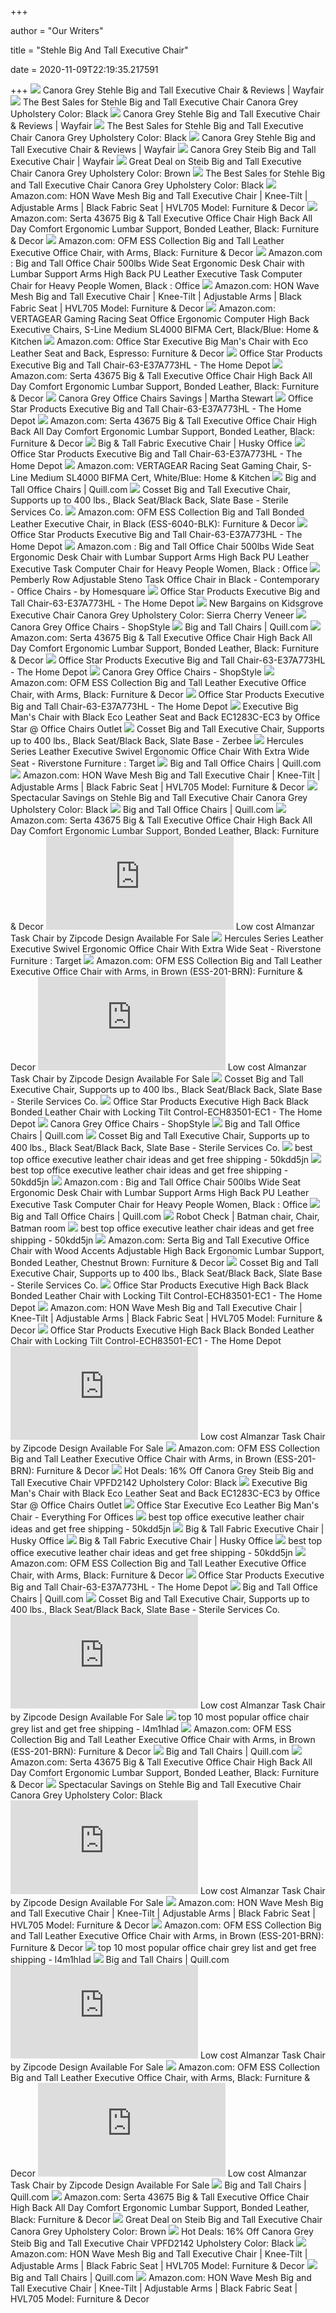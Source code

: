 +++
        
author = "Our Writers"
        
title = "Stehle Big And Tall Executive Chair"
        
date = 2020-11-09T22:19:35.217591
        
+++
[ ![](https://secure.img1-fg.wfcdn.com/im/99207828/compr-r85/8606/86068259/stehle-big-and-tall-executive-chair.jpg)](https://secure.img1-fg.wfcdn.com/im/99207828/compr-r85/8606/86068259/stehle-big-and-tall-executive-chair.jpg) Canora Grey Stehle Big and Tall Executive Chair & Reviews | Wayfair
[ ![](https://images.prod.meredith.com/product/2c7e40be25c41724d21b8fbf3853b197/1567054632101/l/stehle-big-and-tall-executive-chair-canora-grey-upholstery-color-black)](https://images.prod.meredith.com/product/2c7e40be25c41724d21b8fbf3853b197/1567054632101/l/stehle-big-and-tall-executive-chair-canora-grey-upholstery-color-black) The Best Sales for Stehle Big and Tall Executive Chair Canora Grey  Upholstery Color: Black
[ ![](https://secure.img1-fg.wfcdn.com/im/70863626/resize-h800-w800%5Ecompr-r85/8606/86068261/Stehle+Big+and+Tall+Executive+Chair.jpg)](https://secure.img1-fg.wfcdn.com/im/70863626/resize-h800-w800%5Ecompr-r85/8606/86068261/Stehle+Big+and+Tall+Executive+Chair.jpg) Canora Grey Stehle Big and Tall Executive Chair & Reviews | Wayfair
[ ![](https://images.prod.meredith.com/product/be0b21c0cb7c2ee457e7e0e423c99800/1594964623597/m/big-and-tall-mesh-executive-chair-inbox-zero-upholstery-color-black)](https://images.prod.meredith.com/product/be0b21c0cb7c2ee457e7e0e423c99800/1594964623597/m/big-and-tall-mesh-executive-chair-inbox-zero-upholstery-color-black) The Best Sales for Stehle Big and Tall Executive Chair Canora Grey  Upholstery Color: Black
[ ![](https://secure.img1-fg.wfcdn.com/im/63662232/resize-h800-w800%5Ecompr-r85/1023/102329842/Stehle+Big+and+Tall+Executive+Chair.jpg)](https://secure.img1-fg.wfcdn.com/im/63662232/resize-h800-w800%5Ecompr-r85/1023/102329842/Stehle+Big+and+Tall+Executive+Chair.jpg) Canora Grey Stehle Big and Tall Executive Chair & Reviews | Wayfair
[ ![](https://secure.img1-fg.wfcdn.com/im/37227611/compr-r85/8120/81204954/steib-big-and-tall-executive-chair.jpg)](https://secure.img1-fg.wfcdn.com/im/37227611/compr-r85/8120/81204954/steib-big-and-tall-executive-chair.jpg) Canora Grey Steib Big and Tall Executive Chair | Wayfair
[ ![](https://images.prod.meredith.com/product/ec15cf5430b089b2caef5c574d99c620/1567056354269/l/steib-big-and-tall-executive-chair-canora-grey-upholstery-color-brown)](https://images.prod.meredith.com/product/ec15cf5430b089b2caef5c574d99c620/1567056354269/l/steib-big-and-tall-executive-chair-canora-grey-upholstery-color-brown) Great Deal on Steib Big and Tall Executive Chair Canora Grey Upholstery  Color: Brown
[ ![](https://images.prod.meredith.com/product/72856c65c99396b850bc1485aacd1af6/1567183321974/m/bellin-clark-executive-chair-canora-grey-upholstery-color-burgundy)](https://images.prod.meredith.com/product/72856c65c99396b850bc1485aacd1af6/1567183321974/m/bellin-clark-executive-chair-canora-grey-upholstery-color-burgundy) The Best Sales for Stehle Big and Tall Executive Chair Canora Grey  Upholstery Color: Black
[ ![](https://images-na.ssl-images-amazon.com/images/I/81xPQ1uV83L._AC_SY879_.jpg)](https://images-na.ssl-images-amazon.com/images/I/81xPQ1uV83L._AC_SY879_.jpg) Amazon.com: HON Wave Mesh Big and Tall Executive Chair | Knee-Tilt |  Adjustable Arms | Black Fabric Seat | HVL705 Model: Furniture & Decor
[ ![](https://m.media-amazon.com/images/I/81xJoddGAXL._AC_.__US500__.jpg)](https://m.media-amazon.com/images/I/81xJoddGAXL._AC_.__US500__.jpg) Amazon.com: Serta 43675 Big & Tall Executive Office Chair High Back All Day  Comfort Ergonomic Lumbar Support, Bonded Leather, Black: Furniture & Decor
[ ![](https://m.media-amazon.com/images/I/71APmStHHQL._AC_UL400_.jpg)](https://m.media-amazon.com/images/I/71APmStHHQL._AC_UL400_.jpg) Amazon.com: OFM ESS Collection Big and Tall Leather Executive Office Chair,  with Arms, Black: Furniture & Decor
[ ![](https://images-na.ssl-images-amazon.com/images/I/6140SrnyBVL._AC_SY355_.jpg)](https://images-na.ssl-images-amazon.com/images/I/6140SrnyBVL._AC_SY355_.jpg) Amazon.com : Big and Tall Office Chair 500lbs Wide Seat Ergonomic Desk Chair  with Lumbar Support Arms High Back PU Leather Executive Task Computer Chair  for Heavy People Women, Black : Office
[ ![](https://images-na.ssl-images-amazon.com/images/I/81xPQ1uV83L.__AC_SY300_QL70_ML2_.jpg)](https://images-na.ssl-images-amazon.com/images/I/81xPQ1uV83L.__AC_SY300_QL70_ML2_.jpg) Amazon.com: HON Wave Mesh Big and Tall Executive Chair | Knee-Tilt |  Adjustable Arms | Black Fabric Seat | HVL705 Model: Furniture & Decor
[ ![](https://images-na.ssl-images-amazon.com/images/I/7198IX%2BQ69L._AC_SL1500_.jpg)](https://images-na.ssl-images-amazon.com/images/I/7198IX%2BQ69L._AC_SL1500_.jpg) Amazon.com: VERTAGEAR Gaming Racing Seat Office Ergonomic Computer High  Back Executive Chairs, S-Line Medium SL4000 BIFMA Cert, Black/Blue: Home &  Kitchen
[ ![](https://images-na.ssl-images-amazon.com/images/I/81FdiiJRMTL._AC_SY606_.jpg)](https://images-na.ssl-images-amazon.com/images/I/81FdiiJRMTL._AC_SY606_.jpg) Amazon.com: Office Star Executive Big Man's Chair with Eco Leather Seat and  Back, Espresso: Furniture & Decor
[ ![](https://images.homedepot-static.com/productImages/e8b9d928-4125-4c6d-9114-cbdf91cb04af/svn/black-dual-layer-airgrid-office-star-products-ergonomic-chairs-63-e37a773hl-64_1000.jpg)](https://images.homedepot-static.com/productImages/e8b9d928-4125-4c6d-9114-cbdf91cb04af/svn/black-dual-layer-airgrid-office-star-products-ergonomic-chairs-63-e37a773hl-64_1000.jpg) Office Star Products Executive Big and Tall Chair-63-E37A773HL - The Home  Depot
[ ![](https://m.media-amazon.com/images/S/aplus-media/vc/aa27ec42-6d88-4d15-a3b5-9ff9fe778783.__CR0,0,1000,1000_PT0_SX300_V1___.jpg)](https://m.media-amazon.com/images/S/aplus-media/vc/aa27ec42-6d88-4d15-a3b5-9ff9fe778783.__CR0,0,1000,1000_PT0_SX300_V1___.jpg) Amazon.com: Serta 43675 Big & Tall Executive Office Chair High Back All Day  Comfort Ergonomic Lumbar Support, Bonded Leather, Black: Furniture & Decor
[ ![](https://images.prod.meredith.com/product/fa8b365ce0da809b13f6a75686512081/1567094551409/m/delma-executive-chair-canora-grey)](https://images.prod.meredith.com/product/fa8b365ce0da809b13f6a75686512081/1567094551409/m/delma-executive-chair-canora-grey) Canora Grey Office Chairs Savings | Martha Stewart
[ ![](https://images.homedepot-static.com/productImages/963c1112-bc87-452d-928e-d0319f0c2854/svn/black-dual-layer-airgrid-office-star-products-ergonomic-chairs-63-e37a773hl-40_600.jpg)](https://images.homedepot-static.com/productImages/963c1112-bc87-452d-928e-d0319f0c2854/svn/black-dual-layer-airgrid-office-star-products-ergonomic-chairs-63-e37a773hl-40_600.jpg) Office Star Products Executive Big and Tall Chair-63-E37A773HL - The Home  Depot
[ ![](https://m.media-amazon.com/images/I/81EyiAB+qAL._AC_SS350_.jpg)](https://m.media-amazon.com/images/I/81EyiAB+qAL._AC_SS350_.jpg) Amazon.com: Serta 43675 Big & Tall Executive Office Chair High Back All Day  Comfort Ergonomic Lumbar Support, Bonded Leather, Black: Furniture & Decor
[ ![](https://www.huskyoffice.com/pub/media/catalog/product/cache/6ffffd84935289da5583801f80527c74/g/o-3584-12390/husky-officer-extra-wide-big-a-tall-24-7-400-lb-office-chair-with-adjustable-lumbar-support.jpg)](https://www.huskyoffice.com/pub/media/catalog/product/cache/6ffffd84935289da5583801f80527c74/g/o-3584-12390/husky-officer-extra-wide-big-a-tall-24-7-400-lb-office-chair-with-adjustable-lumbar-support.jpg) Big & Tall Fabric Executive Chair | Husky Office
[ ![](https://images.homedepot-static.com/productImages/4a12cca0-fd70-408f-b860-0e6892b3fb3b/svn/black-dual-layer-airgrid-office-star-products-ergonomic-chairs-63-e37a773hl-e1_600.jpg)](https://images.homedepot-static.com/productImages/4a12cca0-fd70-408f-b860-0e6892b3fb3b/svn/black-dual-layer-airgrid-office-star-products-ergonomic-chairs-63-e37a773hl-e1_600.jpg) Office Star Products Executive Big and Tall Chair-63-E37A773HL - The Home  Depot
[ ![](https://images-na.ssl-images-amazon.com/images/I/713B%2Bi8taEL._AC_SX569_.jpg)](https://images-na.ssl-images-amazon.com/images/I/713B%2Bi8taEL._AC_SX569_.jpg) Amazon.com: VERTAGEAR Racing Seat Gaming Chair, S-Line Medium SL4000 BIFMA  Cert, White/Blue: Home & Kitchen
[ ![](https://www.quill.com/is/image/Quill/s0783973_s7?$img320$)](https://www.quill.com/is/image/Quill/s0783973_s7?$img320$) Big and Tall Office Chairs | Quill.com
[ ![](https://content.oppictures.com/Master_Images/Master_Variants/Variant_1500/308422.jpg)](https://content.oppictures.com/Master_Images/Master_Variants/Variant_1500/308422.jpg) Cosset Big and Tall Executive Chair, Supports up to 400 lbs., Black  Seat/Black Back, Slate Base - Sterile Services Co.
[ ![](https://images-na.ssl-images-amazon.com/images/I/714J39HvgxL._AC_SL1500_.jpg)](https://images-na.ssl-images-amazon.com/images/I/714J39HvgxL._AC_SL1500_.jpg) Amazon.com: OFM ESS Collection Big and Tall Bonded Leather Executive Chair,  in Black (ESS-6040-BLK): Furniture & Decor
[ ![](https://images.homedepot-static.com/productImages/5de854f3-d4d5-46a4-9569-a7cfbb24529d/svn/black-dual-layer-airgrid-office-star-products-ergonomic-chairs-63-e37a773hl-31_600.jpg)](https://images.homedepot-static.com/productImages/5de854f3-d4d5-46a4-9569-a7cfbb24529d/svn/black-dual-layer-airgrid-office-star-products-ergonomic-chairs-63-e37a773hl-31_600.jpg) Office Star Products Executive Big and Tall Chair-63-E37A773HL - The Home  Depot
[ ![](https://m.media-amazon.com/images/I/61h8PXG8AQL._AC_SS350_.jpg)](https://m.media-amazon.com/images/I/61h8PXG8AQL._AC_SS350_.jpg) Amazon.com : Big and Tall Office Chair 500lbs Wide Seat Ergonomic Desk Chair  with Lumbar Support Arms High Back PU Leather Executive Task Computer Chair  for Heavy People Women, Black : Office
[ ![](https://st.hzcdn.com/simgs/e331ff8407e4544f_9-7287/home-design.jpg)](https://st.hzcdn.com/simgs/e331ff8407e4544f_9-7287/home-design.jpg) Pemberly Row Adjustable Steno Task Office Chair in Black - Contemporary - Office  Chairs - by Homesquare
[ ![](https://images.homedepot-static.com/productImages/fc5218e5-1c1f-4884-9fb7-1efcd499b4bd/svn/black-merax-ergonomic-chairs-pp189619baa-64_600.jpg)](https://images.homedepot-static.com/productImages/fc5218e5-1c1f-4884-9fb7-1efcd499b4bd/svn/black-merax-ergonomic-chairs-pp189619baa-64_600.jpg) Office Star Products Executive Big and Tall Chair-63-E37A773HL - The Home  Depot
[ ![](https://images.prod.meredith.com/product/3696b98e3dca94e392ad462b2a4515d3/1578736967905/l/kidsgrove-executive-chair-canora-grey-upholstery-color-sierra-cherry-veneer)](https://images.prod.meredith.com/product/3696b98e3dca94e392ad462b2a4515d3/1578736967905/l/kidsgrove-executive-chair-canora-grey-upholstery-color-sierra-cherry-veneer) New Bargains on Kidsgrove Executive Chair Canora Grey Upholstery Color:  Sierra Cherry Veneer
[ ![](https://img.shopstyle-cdn.com/sim/bc/98/bc9838a99d1981890ad5c2b5ed56acc5/mcnett-genuine-leather-executive-chair-canora-grey.jpg)](https://img.shopstyle-cdn.com/sim/bc/98/bc9838a99d1981890ad5c2b5ed56acc5/mcnett-genuine-leather-executive-chair-canora-grey.jpg) Canora Grey Office Chairs - ShopStyle
[ ![](https://www.quill.com/is/image/Quill/sp82713006_s7?$156$)](https://www.quill.com/is/image/Quill/sp82713006_s7?$156$) Big and Tall Chairs | Quill.com
[ ![](https://m.media-amazon.com/images/I/81AtBijSjxL._AC_UL400_.jpg)](https://m.media-amazon.com/images/I/81AtBijSjxL._AC_UL400_.jpg) Amazon.com: Serta 43675 Big & Tall Executive Office Chair High Back All Day  Comfort Ergonomic Lumbar Support, Bonded Leather, Black: Furniture & Decor
[ ![](https://images.homedepot-static.com/productImages/1b1b4889-b2e2-445f-94c6-3187ca51aa14/svn/black-dual-layer-airgrid-office-star-products-ergonomic-chairs-63-e37a773hl-1f_600.jpg)](https://images.homedepot-static.com/productImages/1b1b4889-b2e2-445f-94c6-3187ca51aa14/svn/black-dual-layer-airgrid-office-star-products-ergonomic-chairs-63-e37a773hl-1f_600.jpg) Office Star Products Executive Big and Tall Chair-63-E37A773HL - The Home  Depot
[ ![](https://img.shopstyle-cdn.com/sim/4e/90/4e90eeb697691bae6657c07e32106d46/mcniel-genuine-leather-executive-chair-canora-grey-upholstery-color-al-fresco-baca.jpg)](https://img.shopstyle-cdn.com/sim/4e/90/4e90eeb697691bae6657c07e32106d46/mcniel-genuine-leather-executive-chair-canora-grey-upholstery-color-al-fresco-baca.jpg) Canora Grey Office Chairs - ShopStyle
[ ![](https://m.media-amazon.com/images/I/71tZTOvA8qL._AC_SS350_.jpg)](https://m.media-amazon.com/images/I/71tZTOvA8qL._AC_SS350_.jpg) Amazon.com: OFM ESS Collection Big and Tall Leather Executive Office Chair,  with Arms, Black: Furniture & Decor
[ ![](https://images.homedepot-static.com/productImages/faa98638-3867-4c5d-a77f-7d2785f8f9f2/svn/black-dual-layer-airgrid-office-star-products-ergonomic-chairs-63-e37a773hl-4f_600.jpg)](https://images.homedepot-static.com/productImages/faa98638-3867-4c5d-a77f-7d2785f8f9f2/svn/black-dual-layer-airgrid-office-star-products-ergonomic-chairs-63-e37a773hl-4f_600.jpg) Office Star Products Executive Big and Tall Chair-63-E37A773HL - The Home  Depot
[ ![](https://cdn3.volusion.com/z7rsy.b4q2u/v/vspfiles/photos/OfficeStar-39200-2.jpg)](https://cdn3.volusion.com/z7rsy.b4q2u/v/vspfiles/photos/OfficeStar-39200-2.jpg) Executive Big Man's Chair with Black Eco Leather Seat and Back EC1283C-EC3  by Office Star @ Office Chairs Outlet
[ ![](https://content.oppictures.com/Master_Images/Master_Variants/Variant_1500/288405.jpg)](https://content.oppictures.com/Master_Images/Master_Variants/Variant_1500/288405.jpg) Cosset Big and Tall Executive Chair, Supports up to 400 lbs., Black  Seat/Black Back, Slate Base - Zerbee
[ ![](https://target.scene7.com/is/image/Target/GUEST_811c243d-9d3d-4fe1-a8f9-c7d32df37c2a?wid=488&hei=488&fmt=pjpeg)](https://target.scene7.com/is/image/Target/GUEST_811c243d-9d3d-4fe1-a8f9-c7d32df37c2a?wid=488&hei=488&fmt=pjpeg) Hercules Series Leather Executive Swivel Ergonomic Office Chair With Extra  Wide Seat - Riverstone Furniture : Target
[ ![](https://www.quill.com/is/image/Quill/sp80656356_s7?$img320$)](https://www.quill.com/is/image/Quill/sp80656356_s7?$img320$) Big and Tall Office Chairs | Quill.com
[ ![](https://m.media-amazon.com/images/I/91fVy5VhFgL._AC_UL400_.jpg)](https://m.media-amazon.com/images/I/91fVy5VhFgL._AC_UL400_.jpg) Amazon.com: HON Wave Mesh Big and Tall Executive Chair | Knee-Tilt |  Adjustable Arms | Black Fabric Seat | HVL705 Model: Furniture & Decor
[ ![](https://images.prod.meredith.com/content/281474979961421/744394)](https://images.prod.meredith.com/content/281474979961421/744394) Spectacular Savings on Stehle Big and Tall Executive Chair Canora Grey  Upholstery Color: Black
[ ![](https://www.quill.com/is/image/Quill/sp81130166_s7?$img320$)](https://www.quill.com/is/image/Quill/sp81130166_s7?$img320$) Big and Tall Office Chairs | Quill.com
[ ![](https://m.media-amazon.com/images/S/aplus-media/vc/da5a2e49-5305-4668-8aca-b9b6926042cb.__CR0,0,1000,1000_PT0_SX300_V1___.jpg)](https://m.media-amazon.com/images/S/aplus-media/vc/da5a2e49-5305-4668-8aca-b9b6926042cb.__CR0,0,1000,1000_PT0_SX300_V1___.jpg) Amazon.com: Serta 43675 Big & Tall Executive Office Chair High Back All Day  Comfort Ergonomic Lumbar Support, Bonded Leather, Black: Furniture & Decor
[ ![](http://w2ww.toppricesok.shop/img.php?img=aHR0cHM6Ly9zZWN1cmUuaW1nMi1mZy53ZmNkbi5jb20vaW0vNTIwNTkxMzQvcmVzaXplLWgzMTAtdzMxMCU1RWNvbXByLXI4NS82MTg4LzYxODg5MjkyL2xvZXNpbmctZXJnb25vbWljLW1lc2gtdGFzay1jaGFpci5qcGc=)](http://w2ww.toppricesok.shop/img.php?img=aHR0cHM6Ly9zZWN1cmUuaW1nMi1mZy53ZmNkbi5jb20vaW0vNTIwNTkxMzQvcmVzaXplLWgzMTAtdzMxMCU1RWNvbXByLXI4NS82MTg4LzYxODg5MjkyL2xvZXNpbmctZXJnb25vbWljLW1lc2gtdGFzay1jaGFpci5qcGc=) Low cost Almanzar Task Chair by Zipcode Design Available For Sale
[ ![](https://target.scene7.com/is/image/Target/GUEST_8fa3b696-a00b-402d-8c06-f7400a14a2d1)](https://target.scene7.com/is/image/Target/GUEST_8fa3b696-a00b-402d-8c06-f7400a14a2d1) Hercules Series Leather Executive Swivel Ergonomic Office Chair With Extra  Wide Seat - Riverstone Furniture : Target
[ ![](https://m.media-amazon.com/images/I/61DnYsYLIiL._AC_SS350_.jpg)](https://m.media-amazon.com/images/I/61DnYsYLIiL._AC_SS350_.jpg) Amazon.com: OFM ESS Collection Big and Tall Leather Executive Office Chair  with Arms, in Brown (ESS-201-BRN): Furniture & Decor
[ ![](http://w2ww.toppricesok.shop/img.php?img=aHR0cHM6Ly9zZWN1cmUuaW1nMi1mZy53ZmNkbi5jb20vaW0vNTc1OTgyMzAvcmVzaXplLWgzMTAtdzMxMCU1RWNvbXByLXI4NS84NTE4Lzg1MTgxMzg3L2FsbWFuemFyLXRhc2stY2hhaXIuanBn)](http://w2ww.toppricesok.shop/img.php?img=aHR0cHM6Ly9zZWN1cmUuaW1nMi1mZy53ZmNkbi5jb20vaW0vNTc1OTgyMzAvcmVzaXplLWgzMTAtdzMxMCU1RWNvbXByLXI4NS84NTE4Lzg1MTgxMzg3L2FsbWFuemFyLXRhc2stY2hhaXIuanBn) Low cost Almanzar Task Chair by Zipcode Design Available For Sale
[ ![](https://content.oppictures.com/Master_Images/Master_Variants/Variant_240/288381.jpg)](https://content.oppictures.com/Master_Images/Master_Variants/Variant_240/288381.jpg) Cosset Big and Tall Executive Chair, Supports up to 400 lbs., Black  Seat/Black Back, Slate Base - Sterile Services Co.
[ ![](https://images.homedepot-static.com/productImages/ad93cd9a-7a7a-426c-a67d-f7a62ba67614/svn/espresso-bonded-leather-office-star-products-executive-chairs-ech83501-ec1-66_600.jpg)](https://images.homedepot-static.com/productImages/ad93cd9a-7a7a-426c-a67d-f7a62ba67614/svn/espresso-bonded-leather-office-star-products-executive-chairs-ech83501-ec1-66_600.jpg) Office Star Products Executive High Back Black Bonded Leather Chair with  Locking Tilt Control-ECH83501-EC1 - The Home Depot
[ ![](https://img.shopstyle-cdn.com/sim/fa/9e/fa9e699cb16e0eda1342b2768012b0d8/scheid-executive-chair-canora-grey.jpg)](https://img.shopstyle-cdn.com/sim/fa/9e/fa9e699cb16e0eda1342b2768012b0d8/scheid-executive-chair-canora-grey.jpg) Canora Grey Office Chairs - ShopStyle
[ ![](https://www.quill.com/is/image/Quill/s0979941_s7?$156$)](https://www.quill.com/is/image/Quill/s0979941_s7?$156$) Big and Tall Office Chairs | Quill.com
[ ![](https://content.oppictures.com/Master_Images/Master_Variants/Variant_1500/288408.jpg)](https://content.oppictures.com/Master_Images/Master_Variants/Variant_1500/288408.jpg) Cosset Big and Tall Executive Chair, Supports up to 400 lbs., Black  Seat/Black Back, Slate Base - Sterile Services Co.
[ ![](https://i0.wp.com/ae01.alicdn.com/kf/HTB1EHBncQxz61VjSZFtq6yDSVXaf/Stool-Sillon-Taburete-Bureau-Ergonomic-Escritorio-Cadir-Gamer-Fotel-Biurowy-font-b-Leather-b-font-Cadeira.jpg?crop=5,2,900,500&quality=2886)](https://i0.wp.com/ae01.alicdn.com/kf/HTB1EHBncQxz61VjSZFtq6yDSVXaf/Stool-Sillon-Taburete-Bureau-Ergonomic-Escritorio-Cadir-Gamer-Fotel-Biurowy-font-b-Leather-b-font-Cadeira.jpg?crop=5,2,900,500&quality=2886) best top office executive leather chair ideas and get free shipping -  50kdd5jn
[ ![](https://i0.wp.com/ae01.alicdn.com/kf/HTB1pKxMaZfrK1Rjy0Fmq6xhEXXaa/LIKE-REGAL-Furniture-Rotating-font-b-office-b-font-360-Backrest-font-b-executive-b-font.jpg?crop=5,2,900,500&quality=2886)](https://i0.wp.com/ae01.alicdn.com/kf/HTB1pKxMaZfrK1Rjy0Fmq6xhEXXaa/LIKE-REGAL-Furniture-Rotating-font-b-office-b-font-360-Backrest-font-b-executive-b-font.jpg?crop=5,2,900,500&quality=2886) best top office executive leather chair ideas and get free shipping -  50kdd5jn
[ ![](https://m.media-amazon.com/images/S/aplus-media/vc/aae3ccf3-4ca8-40b9-9c04-17a07cbca801.__CR0,0,970,600_PT0_SX970_V1___.jpg)](https://m.media-amazon.com/images/S/aplus-media/vc/aae3ccf3-4ca8-40b9-9c04-17a07cbca801.__CR0,0,970,600_PT0_SX970_V1___.jpg) Amazon.com : Big and Tall Office Chair 500lbs Wide Seat Ergonomic Desk Chair  with Lumbar Support Arms High Back PU Leather Executive Task Computer Chair  for Heavy People Women, Black : Office
[ ![](https://www.quill.com/is/image/Quill/s0783973_s7?$156$)](https://www.quill.com/is/image/Quill/s0783973_s7?$156$) Big and Tall Office Chairs | Quill.com
[ ![](https://i.pinimg.com/originals/21/9a/8f/219a8fb60b831dcf6fca7de7dc2aff34.jpg)](https://i.pinimg.com/originals/21/9a/8f/219a8fb60b831dcf6fca7de7dc2aff34.jpg) Robot Check | Batman chair, Chair, Batman room
[ ![](https://i0.wp.com/ae01.alicdn.com/kf/HTB1MOBiVjTpK1RjSZKPq6y3UpXat/New-PU-font-b-Leather-b-font-Gaming-font-b-Office-b-font-font-b-Chair.jpg?crop=5,2,900,500&quality=2886)](https://i0.wp.com/ae01.alicdn.com/kf/HTB1MOBiVjTpK1RjSZKPq6y3UpXat/New-PU-font-b-Leather-b-font-Gaming-font-b-Office-b-font-font-b-Chair.jpg?crop=5,2,900,500&quality=2886) best top office executive leather chair ideas and get free shipping -  50kdd5jn
[ ![](https://images-na.ssl-images-amazon.com/images/I/419op6fzYKL._AC_UL320_SR228,320_.jpg)](https://images-na.ssl-images-amazon.com/images/I/419op6fzYKL._AC_UL320_SR228,320_.jpg) Amazon.com: Serta Big and Tall Executive Office Chair with Wood Accents  Adjustable High Back Ergonomic Lumbar Support, Bonded Leather, Chestnut  Brown: Furniture & Decor
[ ![](https://content.oppictures.com/Master_Images/Master_Variants/Variant_1500/288391.jpg)](https://content.oppictures.com/Master_Images/Master_Variants/Variant_1500/288391.jpg) Cosset Big and Tall Executive Chair, Supports up to 400 lbs., Black  Seat/Black Back, Slate Base - Sterile Services Co.
[ ![](https://images.homedepot-static.com/productImages/f6da00cc-e72c-427d-ad67-221548ca1e88/svn/espresso-bonded-leather-office-star-products-executive-chairs-ech83501-ec1-64_1000.jpg)](https://images.homedepot-static.com/productImages/f6da00cc-e72c-427d-ad67-221548ca1e88/svn/espresso-bonded-leather-office-star-products-executive-chairs-ech83501-ec1-64_1000.jpg) Office Star Products Executive High Back Black Bonded Leather Chair with  Locking Tilt Control-ECH83501-EC1 - The Home Depot
[ ![](https://m.media-amazon.com/images/I/81-pWQ6kCjL._AC_UL400_.jpg)](https://m.media-amazon.com/images/I/81-pWQ6kCjL._AC_UL400_.jpg) Amazon.com: HON Wave Mesh Big and Tall Executive Chair | Knee-Tilt |  Adjustable Arms | Black Fabric Seat | HVL705 Model: Furniture & Decor
[ ![](https://images.homedepot-static.com/productImages/6cff4118-01c9-4490-a339-b2dba0522173/svn/espresso-bonded-leather-office-star-products-executive-chairs-ech83501-ec1-e1_600.jpg)](https://images.homedepot-static.com/productImages/6cff4118-01c9-4490-a339-b2dba0522173/svn/espresso-bonded-leather-office-star-products-executive-chairs-ech83501-ec1-e1_600.jpg) Office Star Products Executive High Back Black Bonded Leather Chair with  Locking Tilt Control-ECH83501-EC1 - The Home Depot
[ ![](http://w2ww.toppricesok.shop/img.php?img=aHR0cHM6Ly9zZWN1cmUuaW1nMi1mZy53ZmNkbi5jb20vaW0vNDQ4MzcyMzEvcmVzaXplLWgzMTAtdzMxMCU1RWNvbXByLXI4NS81MDE0LzUwMTQyNTg3L2FpZGEtdGFzay1jaGFpci5qcGc=)](http://w2ww.toppricesok.shop/img.php?img=aHR0cHM6Ly9zZWN1cmUuaW1nMi1mZy53ZmNkbi5jb20vaW0vNDQ4MzcyMzEvcmVzaXplLWgzMTAtdzMxMCU1RWNvbXByLXI4NS81MDE0LzUwMTQyNTg3L2FpZGEtdGFzay1jaGFpci5qcGc=) Low cost Almanzar Task Chair by Zipcode Design Available For Sale
[ ![](https://m.media-amazon.com/images/I/71tjEYzYIjL._AC_SS350_.jpg)](https://m.media-amazon.com/images/I/71tjEYzYIjL._AC_SS350_.jpg) Amazon.com: OFM ESS Collection Big and Tall Leather Executive Office Chair  with Arms, in Brown (ESS-201-BRN): Furniture & Decor
[ ![](https://images.prod.meredith.com/content/281474979986945/766788)](https://images.prod.meredith.com/content/281474979986945/766788) Hot Deals: 16% Off Canora Grey Steib Big and Tall Executive Chair VPFD2142  Upholstery Color: Black
[ ![](https://cdn3.volusion.com/z7rsy.b4q2u/v/vspfiles/photos/OfficeStar-39200-3.jpg)](https://cdn3.volusion.com/z7rsy.b4q2u/v/vspfiles/photos/OfficeStar-39200-3.jpg) Executive Big Man's Chair with Black Eco Leather Seat and Back EC1283C-EC3  by Office Star @ Office Chairs Outlet
[ ![](https://cdn11.bigcommerce.com/s-388gfn3/images/stencil/1280x1280/products/4587/5355/ech12801-ec1-side_0__08578.1443462226.jpg?c=2)](https://cdn11.bigcommerce.com/s-388gfn3/images/stencil/1280x1280/products/4587/5355/ech12801-ec1-side_0__08578.1443462226.jpg?c=2) Office Star Executive Eco Leather Big Man's Chair - Everything For Offices
[ ![](https://i0.wp.com/ae01.alicdn.com/kf/HTB1sFPjbinrK1Rjy1Xcq6yeDVXas/LANGRIA-font-b-Executive-b-font-High-Back-PU-font-b-Leather-b-font-Computer-Gaming.jpg?crop=5,2,900,500&quality=2886)](https://i0.wp.com/ae01.alicdn.com/kf/HTB1sFPjbinrK1Rjy1Xcq6yeDVXas/LANGRIA-font-b-Executive-b-font-High-Back-PU-font-b-Leather-b-font-Computer-Gaming.jpg?crop=5,2,900,500&quality=2886) best top office executive leather chair ideas and get free shipping -  50kdd5jn
[ ![](https://www.huskyoffice.com/pub/media/catalog/product/cache/6ffffd84935289da5583801f80527c74/b/t-6699-19366/husky-officer-big-a-tall-500-lb-capacity-swivel-task-chair.jpg)](https://www.huskyoffice.com/pub/media/catalog/product/cache/6ffffd84935289da5583801f80527c74/b/t-6699-19366/husky-officer-big-a-tall-500-lb-capacity-swivel-task-chair.jpg) Big & Tall Fabric Executive Chair | Husky Office
[ ![](https://www.huskyoffice.com/pub/media/catalog/product/cache/6ffffd84935289da5583801f80527c74/g/o-9086-24389/husky-officer-multi-shift-24-7-big-a-tall-500-lb-capacity-chair-with-back-adjustment.jpg)](https://www.huskyoffice.com/pub/media/catalog/product/cache/6ffffd84935289da5583801f80527c74/g/o-9086-24389/husky-officer-multi-shift-24-7-big-a-tall-500-lb-capacity-chair-with-back-adjustment.jpg) Big & Tall Fabric Executive Chair | Husky Office
[ ![](https://i0.wp.com/ae01.alicdn.com/kf/HTB1IyNAd8OD3KVjSZFFq6An9pXaR/Gamer-Y-De-Ordenador-Escritorio-Cadir-Bureau-Sedie-font-b-Office-b-font-Furniture-Oficina-font.jpg?crop=5,2,900,500&quality=2886)](https://i0.wp.com/ae01.alicdn.com/kf/HTB1IyNAd8OD3KVjSZFFq6An9pXaR/Gamer-Y-De-Ordenador-Escritorio-Cadir-Bureau-Sedie-font-b-Office-b-font-Furniture-Oficina-font.jpg?crop=5,2,900,500&quality=2886) best top office executive leather chair ideas and get free shipping -  50kdd5jn
[ ![](https://m.media-amazon.com/images/I/71OSW2hpJYL._AC_UL400_.jpg)](https://m.media-amazon.com/images/I/71OSW2hpJYL._AC_UL400_.jpg) Amazon.com: OFM ESS Collection Big and Tall Leather Executive Office Chair,  with Arms, Black: Furniture & Decor
[ ![](https://images.homedepot-static.com/productImages/1b1f7fdf-2a65-46a3-9fa2-38ee843085f9/svn/gray-office-star-products-ergonomic-chairs-99666s-2m-64_600.jpg)](https://images.homedepot-static.com/productImages/1b1f7fdf-2a65-46a3-9fa2-38ee843085f9/svn/gray-office-star-products-ergonomic-chairs-99666s-2m-64_600.jpg) Office Star Products Executive Big and Tall Chair-63-E37A773HL - The Home  Depot
[ ![](https://www.quill.com/is/image/Quill/sp13646891_s7?$img320$)](https://www.quill.com/is/image/Quill/sp13646891_s7?$img320$) Big and Tall Office Chairs | Quill.com
[ ![](https://content.oppictures.com/Master_Images/Master_Variants/Variant_1500/288366.jpg)](https://content.oppictures.com/Master_Images/Master_Variants/Variant_1500/288366.jpg) Cosset Big and Tall Executive Chair, Supports up to 400 lbs., Black  Seat/Black Back, Slate Base - Sterile Services Co.
[ ![](http://w2ww.toppricesok.shop/img.php?img=aHR0cHM6Ly9zZWN1cmUuaW1nMi1mZy53ZmNkbi5jb20vaW0vNDEyMzQ0NzYvcmVzaXplLWgzMTAtdzMxMCU1RWNvbXByLXI4NS83MzA1LzczMDU3MTc3L2NhcnJ1dGgtb2ZmaWNlLXRhc2stY2hhaXIuanBn)](http://w2ww.toppricesok.shop/img.php?img=aHR0cHM6Ly9zZWN1cmUuaW1nMi1mZy53ZmNkbi5jb20vaW0vNDEyMzQ0NzYvcmVzaXplLWgzMTAtdzMxMCU1RWNvbXByLXI4NS83MzA1LzczMDU3MTc3L2NhcnJ1dGgtb2ZmaWNlLXRhc2stY2hhaXIuanBn) Low cost Almanzar Task Chair by Zipcode Design Available For Sale
[ ![](https://i0.wp.com/ae01.alicdn.com/kf/HTB1DcTzbcTxK1Rjy0Fgq6yovpXaa/Lellen-font-b-Grey-b-font-line-font-b-Chair-b-font-Cover-stretch-seat-font.jpg?crop=5,2,921,600&quality=3491)](https://i0.wp.com/ae01.alicdn.com/kf/HTB1DcTzbcTxK1Rjy0Fgq6yovpXaa/Lellen-font-b-Grey-b-font-line-font-b-Chair-b-font-Cover-stretch-seat-font.jpg?crop=5,2,921,600&quality=3491) top 10 most popular office chair grey list and get free shipping - l4m1hlad
[ ![](https://m.media-amazon.com/images/I/81GoKjok1AL._AC_UL400_.jpg)](https://m.media-amazon.com/images/I/81GoKjok1AL._AC_UL400_.jpg) Amazon.com: OFM ESS Collection Big and Tall Leather Executive Office Chair  with Arms, in Brown (ESS-201-BRN): Furniture & Decor
[ ![](https://www.quill.com/is/image/Quill/sp55255796_s7?$156$)](https://www.quill.com/is/image/Quill/sp55255796_s7?$156$) Big and Tall Chairs | Quill.com
[ ![](https://m.media-amazon.com/images/I/61RmK2MCDWL._AC_SS350_.jpg)](https://m.media-amazon.com/images/I/61RmK2MCDWL._AC_SS350_.jpg) Amazon.com: Serta 43675 Big & Tall Executive Office Chair High Back All Day  Comfort Ergonomic Lumbar Support, Bonded Leather, Black: Furniture & Decor
[ ![](https://cdn-image.realsimple.com/sites/default/files/styles/rs_horizontal_image_4/public/wine-online-box_copy.jpg)](https://cdn-image.realsimple.com/sites/default/files/styles/rs_horizontal_image_4/public/wine-online-box_copy.jpg) Spectacular Savings on Stehle Big and Tall Executive Chair Canora Grey  Upholstery Color: Black
[ ![](http://w2ww.toppricesok.shop/img.php?img=aHR0cHM6Ly9zZWN1cmUuaW1nMi1mZy53ZmNkbi5jb20vaW0vODY5NzgyNjMvcmVzaXplLWgzMTAtdzMxMCU1RWNvbXByLXI4NS8zMjkzLzMyOTM0Nzk1L21pdHp5LXRhc2stY2hhaXIuanBn)](http://w2ww.toppricesok.shop/img.php?img=aHR0cHM6Ly9zZWN1cmUuaW1nMi1mZy53ZmNkbi5jb20vaW0vODY5NzgyNjMvcmVzaXplLWgzMTAtdzMxMCU1RWNvbXByLXI4NS8zMjkzLzMyOTM0Nzk1L21pdHp5LXRhc2stY2hhaXIuanBn) Low cost Almanzar Task Chair by Zipcode Design Available For Sale
[ ![](https://images-na.ssl-images-amazon.com/images/I/81ccC-ot1vL._AC_SL1500_.jpg)](https://images-na.ssl-images-amazon.com/images/I/81ccC-ot1vL._AC_SL1500_.jpg) Amazon.com: HON Wave Mesh Big and Tall Executive Chair | Knee-Tilt |  Adjustable Arms | Black Fabric Seat | HVL705 Model: Furniture & Decor
[ ![](https://m.media-amazon.com/images/I/81hCFBLIdVL._AC_UL400_.jpg)](https://m.media-amazon.com/images/I/81hCFBLIdVL._AC_UL400_.jpg) Amazon.com: OFM ESS Collection Big and Tall Leather Executive Office Chair  with Arms, in Brown (ESS-201-BRN): Furniture & Decor
[ ![](https://i0.wp.com/ae01.alicdn.com/kf/HTB1CrhfSrrpK1RjSZTEq6AWAVXaf/-font-b-Grey-b-font-Color-font-b-Chair-b-font-Covers-Spandex-Desk-Seat.jpg?crop=5,2,921,600&quality=3491)](https://i0.wp.com/ae01.alicdn.com/kf/HTB1CrhfSrrpK1RjSZTEq6AWAVXaf/-font-b-Grey-b-font-Color-font-b-Chair-b-font-Covers-Spandex-Desk-Seat.jpg?crop=5,2,921,600&quality=3491) top 10 most popular office chair grey list and get free shipping - l4m1hlad
[ ![](https://www.quill.com/is/image/Quill/sp20337789_s7?$156$)](https://www.quill.com/is/image/Quill/sp20337789_s7?$156$) Big and Tall Chairs | Quill.com
[ ![](http://w2ww.toppricesok.shop/img.php?img=aHR0cHM6Ly9zZWN1cmUuaW1nMi1mZy53ZmNkbi5jb20vaW0vNjE4NjgzMTYvcmVzaXplLWgzMTAtdzMxMCU1RWNvbXByLXI4NS8zMDgyLzMwODI1ODcwL21ja2Fpbi1tb2Rlcm4tY29udGVtcG9yYXJ5LXRhc2stY2hhaXIuanBn)](http://w2ww.toppricesok.shop/img.php?img=aHR0cHM6Ly9zZWN1cmUuaW1nMi1mZy53ZmNkbi5jb20vaW0vNjE4NjgzMTYvcmVzaXplLWgzMTAtdzMxMCU1RWNvbXByLXI4NS8zMDgyLzMwODI1ODcwL21ja2Fpbi1tb2Rlcm4tY29udGVtcG9yYXJ5LXRhc2stY2hhaXIuanBn) Low cost Almanzar Task Chair by Zipcode Design Available For Sale
[ ![](https://m.media-amazon.com/images/I/8128KpKEXBL._AC_UL400_.jpg)](https://m.media-amazon.com/images/I/8128KpKEXBL._AC_UL400_.jpg) Amazon.com: OFM ESS Collection Big and Tall Leather Executive Office Chair,  with Arms, Black: Furniture & Decor
[ ![](http://w2ww.toppricesok.shop/img.php?img=aHR0cHM6Ly9zZWN1cmUuaW1nMi1mZy53ZmNkbi5jb20vaW0vNTI5MzgxNjkvcmVzaXplLWgzMTAtdzMxMCU1RWNvbXByLXI4NS83MTk5LzcxOTk2NDQyL293aW5ncy1taWQtbWVzaC10YXNrLWNoYWlyLmpwZw==)](http://w2ww.toppricesok.shop/img.php?img=aHR0cHM6Ly9zZWN1cmUuaW1nMi1mZy53ZmNkbi5jb20vaW0vNTI5MzgxNjkvcmVzaXplLWgzMTAtdzMxMCU1RWNvbXByLXI4NS83MTk5LzcxOTk2NDQyL293aW5ncy1taWQtbWVzaC10YXNrLWNoYWlyLmpwZw==) Low cost Almanzar Task Chair by Zipcode Design Available For Sale
[ ![](https://www.quill.com/is/image/Quill/sp20337799_s7?$156$)](https://www.quill.com/is/image/Quill/sp20337799_s7?$156$) Big and Tall Chairs | Quill.com
[ ![](https://m.media-amazon.com/images/I/7156IqABBCL._AC_UL400_.jpg)](https://m.media-amazon.com/images/I/7156IqABBCL._AC_UL400_.jpg) Amazon.com: Serta 43675 Big & Tall Executive Office Chair High Back All Day  Comfort Ergonomic Lumbar Support, Bonded Leather, Black: Furniture & Decor
[ ![](https://images.prod.meredith.com/content/281474979970918/747487)](https://images.prod.meredith.com/content/281474979970918/747487) Great Deal on Steib Big and Tall Executive Chair Canora Grey Upholstery  Color: Brown
[ ![](https://images.prod.meredith.com/content/281474979996916/776708)](https://images.prod.meredith.com/content/281474979996916/776708) Hot Deals: 16% Off Canora Grey Steib Big and Tall Executive Chair VPFD2142  Upholstery Color: Black
[ ![](https://m.media-amazon.com/images/I/91dOfiJ6xlL._AC_UL400_.jpg)](https://m.media-amazon.com/images/I/91dOfiJ6xlL._AC_UL400_.jpg) Amazon.com: HON Wave Mesh Big and Tall Executive Chair | Knee-Tilt |  Adjustable Arms | Black Fabric Seat | HVL705 Model: Furniture & Decor
[ ![](https://www.quill.com/is/image/Quill/sp86237263_s7?$156$)](https://www.quill.com/is/image/Quill/sp86237263_s7?$156$) Big and Tall Chairs | Quill.com
[ ![](https://m.media-amazon.com/images/I/91VYmOqeMcL._AC_UL400_.jpg)](https://m.media-amazon.com/images/I/91VYmOqeMcL._AC_UL400_.jpg) Amazon.com: HON Wave Mesh Big and Tall Executive Chair | Knee-Tilt |  Adjustable Arms | Black Fabric Seat | HVL705 Model: Furniture & Decor
